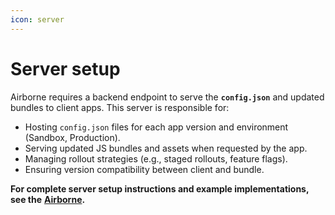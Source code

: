 ```yaml
---
icon: server
---
```


# Server setup



​Airborne requires a backend endpoint to serve the **`config.json`** and updated bundles to client apps. This server is responsible for:

* Hosting `config.json` files for each app version and environment (Sandbox, Production).
* Serving updated JS bundles and assets when requested by the app.
* Managing rollout strategies (e.g., staged rollouts, feature flags).
* Ensuring version compatibility between client and bundle.

**For complete server setup instructions and example implementations, see the** [**Airborne**](https://github.com/juspay/airborne/)**.**
